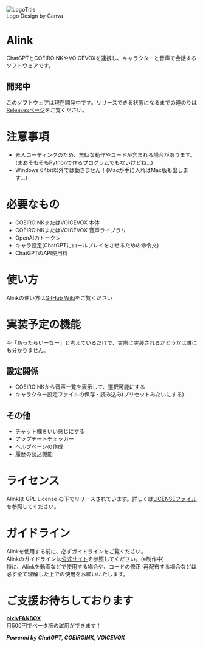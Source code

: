 ![LogoTitle](https://github.com/tomakura-aren/Aiink/assets/38022277/8023c695-581e-4a9f-ac28-7adc22151a58)
<br>Logo Design by Canva
# AIink
ChatGPTとCOEIROINKやVOICEVOXを連携し、キャラクターと音声で会話するソフトウェアです。
## 開発中
このソフトウェアは現在開発中です。リリースできる状態になるまでの道のりは[Releasesページ](https://github.com/tomakura-aren/Aiink/releases)をご覧ください。

# 注意事項
- 素人コーディングのため、無駄な動作やコードが含まれる場合があります。(まあそもそもPythonで作るプログラムでもないけどね...)
- Windows 64bit以外では動きません！(Macが手に入ればMac版も出します...)

# 必要なもの
- COEIROINKまたはVOICEVOX 本体
- COEIROINKまたはVOICEVOX 音声ライブラリ
- OpenAIのトークン
- キャラ設定(ChatGPTにロールプレイをさせるための命令文)
- ChatGPTのAPI使用料

# 使い方
AIinkの使い方は[GitHub Wiki](https://github.com/tomakura-aren/Aiink/wiki)をご覧ください

# 実装予定の機能
今「あったらいーなー」と考えているだけで、実際に実装されるかどうかは誰にも分かりません。
## 設定関係
- COEIROINKから音声一覧を表示して、選択可能にする
- キャラクター設定ファイルの保存・読み込み(プリセットみたいにする)
## その他
- チャット欄をいい感じにする
- アップデートチェッカー
- ヘルプページの作成
- 履歴の読込機能

# ライセンス
AIinkは GPL License の下でリリースされています。詳しくは[LICENSEファイル](https://github.com/tomakura-aren/Aiink/blob/main/LICENSE)を参照してください。

# ガイドライン
AIinkを使用する前に、必ずガイドラインをご覧ください。<br>AIinkのガイドラインは[公式サイト](https://tomakura.com/aiink/guidelines)を参照してください。(※制作中)<br>特に、AIinkを動画などで使用する場合や、コードの修正･再配布する場合などは必ず全て理解した上での使用をお願いいたします。

# ご支援お待ちしております
**[pixivFANBOX](https://tomakura.fanbox.cc/)**
<br>月500円でベータ版の試用ができます！

**_Powered by ChatGPT, COEIROINK, VOICEVOX_**
